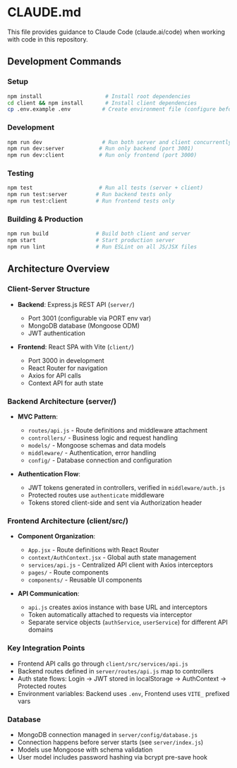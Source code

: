 # CLAUDE.md

This file provides guidance to Claude Code (claude.ai/code) when working with code in this repository.

## Development Commands

### Setup
```bash
npm install                    # Install root dependencies
cd client && npm install       # Install client dependencies
cp .env.example .env          # Create environment file (configure before running)
```

### Development
```bash
npm run dev                   # Run both server and client concurrently
npm run dev:server           # Run only backend (port 3001)
npm run dev:client           # Run only frontend (port 3000)
```

### Testing
```bash
npm test                     # Run all tests (server + client)
npm run test:server         # Run backend tests only
npm run test:client         # Run frontend tests only
```

### Building & Production
```bash
npm run build               # Build both client and server
npm start                   # Start production server
npm run lint                # Run ESLint on all JS/JSX files
```

## Architecture Overview

### Client-Server Structure
- **Backend**: Express.js REST API (`server/`)
  - Port 3001 (configurable via PORT env var)
  - MongoDB database (Mongoose ODM)
  - JWT authentication

- **Frontend**: React SPA with Vite (`client/`)
  - Port 3000 in development
  - React Router for navigation
  - Axios for API calls
  - Context API for auth state

### Backend Architecture (server/)
- **MVC Pattern**:
  - `routes/api.js` - Route definitions and middleware attachment
  - `controllers/` - Business logic and request handling
  - `models/` - Mongoose schemas and data models
  - `middleware/` - Authentication, error handling
  - `config/` - Database connection and configuration

- **Authentication Flow**:
  - JWT tokens generated in controllers, verified in `middleware/auth.js`
  - Protected routes use `authenticate` middleware
  - Tokens stored client-side and sent via Authorization header

### Frontend Architecture (client/src/)
- **Component Organization**:
  - `App.jsx` - Route definitions with React Router
  - `context/AuthContext.jsx` - Global auth state management
  - `services/api.js` - Centralized API client with Axios interceptors
  - `pages/` - Route components
  - `components/` - Reusable UI components

- **API Communication**:
  - `api.js` creates axios instance with base URL and interceptors
  - Token automatically attached to requests via interceptor
  - Separate service objects (`authService`, `userService`) for different API domains

### Key Integration Points
- Frontend API calls go through `client/src/services/api.js`
- Backend routes defined in `server/routes/api.js` map to controllers
- Auth state flows: Login → JWT stored in localStorage → AuthContext → Protected routes
- Environment variables: Backend uses `.env`, Frontend uses `VITE_` prefixed vars

### Database
- MongoDB connection managed in `server/config/database.js`
- Connection happens before server starts (see `server/index.js`)
- Models use Mongoose with schema validation
- User model includes password hashing via bcrypt pre-save hook
